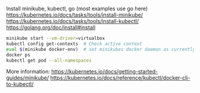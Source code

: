 Install minikube, kubectl, go (most examples use go here)
https://kubernetes.io/docs/tasks/tools/install-minikube/
https://kubernetes.io/docs/tasks/tools/install-kubectl/
https://golang.org/doc/install#install

```bash
minikube start --vm-driver=virtualbox
kubectl config get-contexts  # Check active context
eval $(minikube docker-env)  # set minikubes docker daemon as currently running (ala docker-machine)
docker ps 
kubectl get pod --all-namespaces
```

More information:
https://kubernetes.io/docs/getting-started-guides/minikube/
https://kubernetes.io/docs/reference/kubectl/docker-cli-to-kubectl/